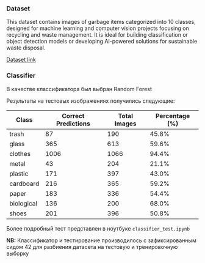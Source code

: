 ### Dataset

This dataset contains images of garbage items categorized into 10 classes, designed for machine learning and computer vision projects focusing on recycling and waste management. It is ideal for building classification or object detection models or developing AI-powered solutions for sustainable waste disposal.

[Dataset link](https://www.kaggle.com/datasets/sumn2u/garbage-classification-v2/data)

### Classifier

В качестве классификатора был выбран Random Forest

Результаты на тестовых изображениях получились следующие:

| Class       | Correct Predictions | Total Images | Percentage (%) |
|-------------|---------------------|--------------|----------------|
| trash       | 87                  | 190          | 45.8%          |
| glass       | 365                 | 613          | 59.6%          |
| clothes     | 1006                | 1066         | 94.4%          |
| metal       | 43                  | 204          | 21.1%          |
| plastic     | 171                 | 397          | 43.0%          |
| cardboard   | 216                 | 365          | 59.2%          |
| paper       | 183                 | 336          | 54.4%          |
| biological  | 136                 | 200          | 68.0%          |
| shoes       | 201                 | 396          | 50.8%          |

Более подробный тест представлен в ноутбуке `classifier_test.ipynb`

**NB:** Классификатор и тестирование производилось с зафиксированным сидом 42 для разбиения датасета на тестовую и тренировочную выборку